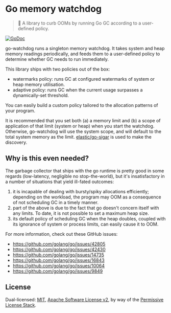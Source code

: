 # Go memory watchdog

> 🐺 A library to curb OOMs by running Go GC according to a user-defined policy.

[![GoDoc](https://img.shields.io/badge/godoc-reference-5272B4.svg?style=flat-square)](https://godoc.org/github.com/raulk/go-watchdog)

go-watchdog runs a singleton memory watchdog. It takes system and heap memory
readings periodically, and feeds them to a user-defined policy to determine
whether GC needs to run immediately.

This library ships with two policies out of the box:

* watermarks policy: runs GC at configured watermarks of system or heap memory
  utilisation.
* adaptive policy: runs GC when the current usage surpasses a dynamically-set
  threshold.
  
You can easily build a custom policy tailored to the allocation patterns of your
program.

It is recommended that you set both (a) a memory limit and (b) a scope of
application of that limit (system or heap) when you start the watchdog.
Otherwise, go-watchdog will use the system scope, and will default to the
total system memory as the limit. [elastic/go-sigar](https://github.com/elastic/gosigar)
is used to make the discovery.

## Why is this even needed?

The garbage collector that ships with the go runtime is pretty good in some
regards (low-latency, negligible no stop-the-world), but it's insatisfactory in
a number of situations that yield ill-fated outcomes:

1. it is incapable of dealing with bursty/spiky allocations efficiently;
   depending on the workload, the program may OOM as a consequence of not
   scheduling GC in a timely manner.
2. part of the above is due to the fact that go doesn't concern itself with any
   limits. To date, it is not possible to set a maximum heap size. 
2. its default policy of scheduling GC when the heap doubles, coupled with its
   ignorance of system or process limits, can easily cause it to OOM.

For more information, check out these GitHub issues:

* https://github.com/golang/go/issues/42805
* https://github.com/golang/go/issues/42430
* https://github.com/golang/go/issues/14735
* https://github.com/golang/go/issues/16843
* https://github.com/golang/go/issues/10064
* https://github.com/golang/go/issues/9849

## License

Dual-licensed: [MIT](./LICENSE-MIT), [Apache Software License v2](./LICENSE-APACHE), by way of the
[Permissive License Stack](https://protocol.ai/blog/announcing-the-permissive-license-stack/).